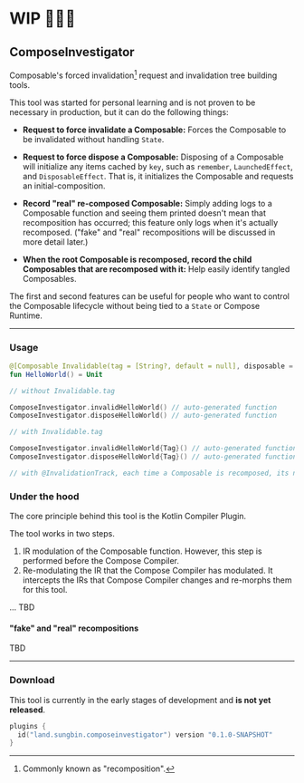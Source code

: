 # WIP 👻👻👻

## ComposeInvestigator

Composable's forced invalidation[^1] request and invalidation tree building tools.

[^1]: Commonly known as "recomposition".

This tool was started for personal learning and is not proven to be necessary in production, but it
can do the following things:

- **Request to force invalidate a Composable:** Forces the Composable to be invalidated without
  handling `State`.
- **Request to force dispose a Composable:** Disposing of a Composable will initialize any items
  cached by `key`, such as `remember`, `LaunchedEffect`, and `DisposableEffect`. That is, it
  initializes the Composable and requests an initial-composition.
- **Record "real" re-composed Composable:** Simply adding logs to a Composable function and seeing
  them printed doesn't mean that recomposition has occurred; this feature only logs when it's
  actually recomposed. ("fake" and "real" recompositions will be discussed in more detail later.)

- **When the root Composable is recomposed, record the child Composables that are recomposed with
  it:** Help easily identify tangled Composables.

The first and second features can be useful for people who want to control the Composable lifecycle
without being tied to a `State` or Compose Runtime.

---

### Usage

```kotlin
@[Composable Invalidable(tag = [String?, default = null], disposable = [Boolean, default = true]) RecompositionRecord(child = [Boolean, default = true])]
fun HelloWorld() = Unit

// without Invalidable.tag

ComposeInvestigator.invalidHelloWorld() // auto-generated function
ComposeInvestigator.disposeHelloWorld() // auto-generated function

// with Invalidable.tag

ComposeInvestigator.invalidHelloWorld{Tag}() // auto-generated function
ComposeInvestigator.disposeHelloWorld{Tag}() // auto-generated function

// with @InvalidationTrack, each time a Composable is recomposed, its name is printed.
```

### Under the hood

The core principle behind this tool is the Kotlin Compiler Plugin.

The tool works in two steps.

1. IR modulation of the Composable function. However, this step is performed before the Compose
   Compiler.
2. Re-modulating the IR that the Compose Compiler has modulated. It intercepts the IRs that Compose
   Compiler changes and re-morphs them for this tool.

... TBD

#### "fake" and "real" recompositions

TBD

---

### Download

This tool is currently in the early stages of development and **is not yet released**.

```kotlin
plugins {
  id("land.sungbin.composeinvestigator") version "0.1.0-SNAPSHOT"
}
```

